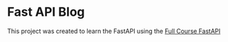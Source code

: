 # Fast API Blog

This project was created to learn the FastAPI using the [Full Course FastAPI](https://www.youtube.com/watch?v=7t2alSnE2-I)